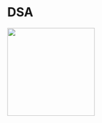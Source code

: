 <p align="center">
   <h1>DSA</h1>
  <img width="200" src="http://clipart-library.com/images_k/python-logo-transparent/python-logo-transparent-7.png">
</p>
